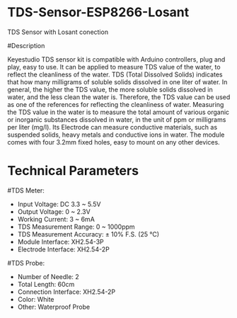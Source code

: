 # TDS-Sensor-ESP8266-Losant
TDS Sensor with Losant conection

#Description

Keyestudio TDS sensor kit is compatible with Arduino controllers, plug and play, easy to use. It can be applied to measure TDS value of the water, to reflect the cleanliness of the water. TDS (Total Dissolved Solids) indicates that how many milligrams of soluble solids dissolved in one liter of water. In general, the higher the TDS value, the more soluble solids dissolved in water, and the less clean the water is. Therefore, the TDS value can be used as one of the references for reflecting the cleanliness of water. Measuring the TDS value in the water is to measure the total amount of various organic or inorganic substances dissolved in water, in the unit of ppm or milligrams per liter (mg/l). Its Electrode can measure conductive materials, such as suspended solids, heavy metals and conductive ions in water. The module comes with four 3.2mm fixed holes, easy to mount on any other devices.

# Technical Parameters

#TDS Meter:
- Input Voltage: DC 3.3 ~ 5.5V
- Output Voltage: 0 ~ 2.3V
- Working Current: 3 ~ 6mA
- TDS Measurement Range: 0 ~ 1000ppm
- TDS Measurement Accuracy: ± 10% F.S. (25 ℃)
- Module Interface: XH2.54-3P
- Electrode Interface: XH2.54-2P

#TDS Probe:
- Number of Needle: 2
- Total Length: 60cm
- Connection Interface: XH2.54-2P
- Color: White
- Other: Waterproof Probe
